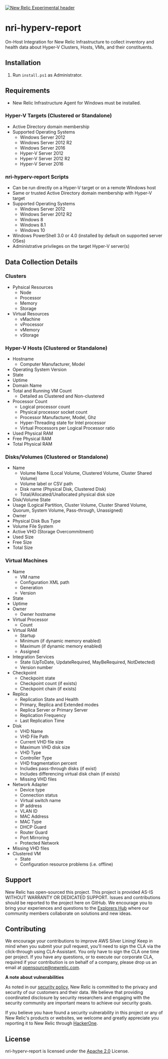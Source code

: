[![New Relic Experimental header](https://github.com/newrelic/opensource-website/raw/master/src/images/categories/Experimental.png)](https://opensource.newrelic.com/oss-category/#new-relic-experimental)

# nri-hyperv-report

On-Host Integration for New Relic Infrastructure to collect inventory and health data about Hyper-V Clusters, Hosts, VMs, and their constituents.

## Installation

1. Run `install.ps1` as Administrator.

## Requirements

* New Relic Infrastructure Agent for Windows must be installed.

### Hyper-V Targets (Clustered or Standalone)
  * Active Directory domain membership
  * Supported Operating Systems
    - Windows Server 2012
    - Windows Server 2012 R2
    - Windows Server 2016
    - Hyper-V Server 2012
    - Hyper-V Server 2012 R2
    - Hyper-V Server 2016

### nri-hyperv-report Scripts
  * Can be run directly on a Hyper-V target or on a remote Windows host
  * Same or trusted Active Directory domain membership with Hyper-V target
  * Supported Operating Systems
    - Windows Server 2012
    - Windows Server 2012 R2
    - Windows 8
    - Windows 8.1
    - Windows 10
  * Windows PowerShell 3.0 or 4.0 (installed by default on supported server OSes)
  * Administrative privileges on the target Hyper-V server(s)

## Data Collection Details

### Clusters
  * Pyhsical Resources
    - Node
    - Processor
    - Memory
    - Storage
  * Virtual Resources
    - vMachine
    - vProcessor
    - vMemory
    - vStorage

### Hyper-V Hosts (Clustered or Standalone)
  * Hostname
    - Computer Manufacturer, Model
  * Operating System Version
  * State
  * Uptime
  * Domain Name
  * Total and Running VM Count
    - Detailed as Clustered and Non-clustered
  * Processor Count
    - Logical processor count
    - Physical processor socket count
    - Processor Manufacturer, Model, Ghz
    - Hyper-Threading state for Intel processor
    - Virtual Processors per Logical Processor ratio
  * Used Physical RAM
  * Free Physical RAM
  * Total Physical RAM

### Disks/Volumes (Clustered or Standalone)
  * Name
    - Volume Name (Local Volume, Clustered Volume, Cluster Shared Volume)
    - Volume label or CSV path
    - Disk name (Physical Disk, Clustered Disk)
    - Total/Allocated/Unallocated physical disk size
  * Disk/Volume State
  * Usage (Logical Partition, Cluster Volume, Cluster Shared Volume, Quorum, System Volume, Pass-through, Unassigned)
  * Owner
  * Physical Disk Bus Type
  * Volume File System
  * Active VHD (Storage Overcommitment)
  * Used Size
  * Free Size
  * Total Size

### Virtual Machines
  * Name
    - VM name
    - Configuration XML path
    - Generation
    - Version
  * State
  * Uptime
  * Owner
    * Owner hostname
  * Virtual Processor
    * Count
  * Virtual RAM
    - Startup
    - Minimum (if dynamic memory enabled)
    - Maximum (if dynamic memory enabled)
    - Assigned
  * Integration Services
    - State (UpToDate, UpdateRequired, MayBeRequired, NotDetected)
    - Version number
  * Checkpoint
    - Checkpoint state
    - Checkpoint count (if exists)
    - Checkpoint chain (if exists)
  * Replica
    - Replication State and Health
    - Primary, Replica and Extended modes
    - Replica Server or Primary Server
    - Replication Frequency
    - Last Replication Time
  * Disk
    - VHD Name
    - VHD File Path
    - Current VHD file size
    - Maximum VHD disk size
    - VHD Type
    - Controller Type
    - VHD fragmentation percent
    - Includes pass-through disks (if exist)
    - Includes differencing virtual disk chain (if exists)
    - Missing VHD files
  * Network Adapter
    - Device type
    - Connection status
    - Virtual switch name
    - IP address
    - VLAN ID
    - MAC Address
    - MAC Type
    - DHCP Guard
    - Router Guard
    - Port Mirroring
    - Protected Network
  * Missing VHD files
  * Clustered VM
    - State
    - Configuration resource problems (i.e. offline)

## Support

New Relic has open-sourced this project. This project is provided AS-IS WITHOUT WARRANTY OR DEDICATED SUPPORT. Issues and contributions should be reported to the project here on GitHub. We encourage you to bring your experiences and questions to the [Explorers Hub](https://discuss.newrelic.com) where our community members collaborate on solutions and new ideas.

## Contributing

We encourage your contributions to improve AWS Silver Lining! Keep in mind when you submit your pull request, you'll need to sign the CLA via the click-through using CLA-Assistant. You only have to sign the CLA one time per project. If you have any questions, or to execute our corporate CLA, required if your contribution is on behalf of a company, please drop us an email at opensource@newrelic.com.

**A note about vulnerabilities**

As noted in our [security policy](../../security/policy), New Relic is committed to the privacy and security of our customers and their data. We believe that providing coordinated disclosure by security researchers and engaging with the security community are important means to achieve our security goals.

If you believe you have found a security vulnerability in this project or any of New Relic's products or websites, we welcome and greatly appreciate you reporting it to New Relic through [HackerOne](https://hackerone.com/newrelic).

## License

nri-hyperv-report is licensed under the [Apache 2.0](http://apache.org/licenses/LICENSE-2.0.txt) License.
